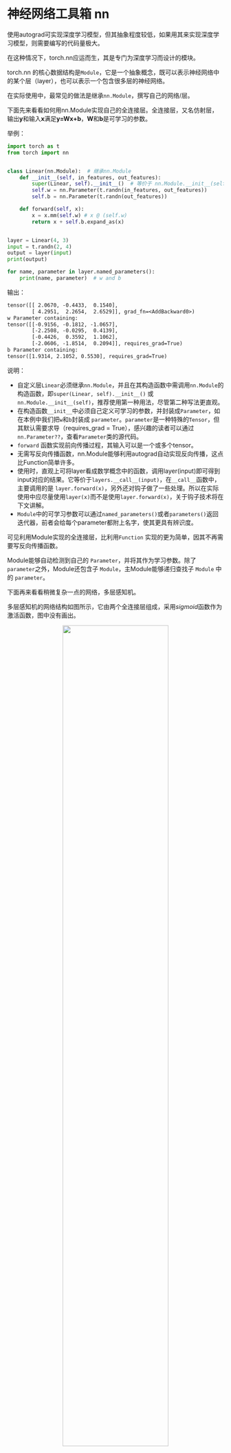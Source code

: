 # 神经网络工具箱 nn


使用autograd可实现深度学习模型，但其抽象程度较低，如果用其来实现深度学习模型，则需要编写的代码量极大。

在这种情况下，torch.nn应运而生，其是专门为深度学习而设计的模块。


torch.nn 的核心数据结构是`Module`，它是一个抽象概念，既可以表示神经网络中的某个层（layer），也可以表示一个包含很多层的神经网络。

在实际使用中，最常见的做法是继承`nn.Module`，撰写自己的网络/层。

下面先来看看如何用nn.Module实现自己的全连接层。全连接层，又名仿射层，输出$\textbf{y}$和输入$\textbf{x}$满足$\textbf{y=Wx+b}$，$\textbf{W}$和$\textbf{b}$是可学习的参数。

举例：

```py
import torch as t
from torch import nn


class Linear(nn.Module):  # 继承nn.Module
    def __init__(self, in_features, out_features):
        super(Linear, self).__init__()  # 等价于 nn.Module.__init__(self)
        self.w = nn.Parameter(t.randn(in_features, out_features))
        self.b = nn.Parameter(t.randn(out_features))

    def forward(self, x):
        x = x.mm(self.w) # x @ (self.w)
        return x + self.b.expand_as(x)


layer = Linear(4, 3)
input = t.randn(2, 4)
output = layer(input)
print(output)

for name, parameter in layer.named_parameters():
    print(name, parameter)  # w and b
```

输出：

```txt
tensor([[ 2.0670, -0.4433,  0.1540],
        [ 4.2951,  2.2654,  2.6529]], grad_fn=<AddBackward0>)
w Parameter containing:
tensor([[-0.9156, -0.1812, -1.0657],
        [-2.2508, -0.0295,  0.4139],
        [-0.4426,  0.3592,  1.1062],
        [-2.0606, -1.8514,  0.2094]], requires_grad=True)
b Parameter containing:
tensor([1.9314, 2.1052, 0.5530], requires_grad=True)
```


说明：

- 自定义层`Linear`必须继承`nn.Module`，并且在其构造函数中需调用`nn.Module`的构造函数，即`super(Linear, self).__init__()` 或`nn.Module.__init__(self)`，推荐使用第一种用法，尽管第二种写法更直观。
- 在构造函数`__init__`中必须自己定义可学习的参数，并封装成`Parameter`，如在本例中我们把`w`和`b`封装成 `parameter`。`parameter`是一种特殊的`Tensor`，但其默认需要求导（requires_grad = True），感兴趣的读者可以通过 `nn.Parameter??`，查看`Parameter`类的源代码。
- `forward` 函数实现前向传播过程，其输入可以是一个或多个tensor。
- 无需写反向传播函数，nn.Module能够利用autograd自动实现反向传播，这点比Function简单许多。
- 使用时，直观上可将layer看成数学概念中的函数，调用layer(input)即可得到input对应的结果。它等价于`layers.__call__(input)`，在`__call__`函数中，主要调用的是 `layer.forward(x)`，另外还对钩子做了一些处理。所以在实际使用中应尽量使用`layer(x)`而不是使用`layer.forward(x)`，关于钩子技术将在下文讲解。
- `Module`中的可学习参数可以通过`named_parameters()`或者`parameters()`返回迭代器，前者会给每个parameter都附上名字，使其更具有辨识度。

可见利用Module实现的全连接层，比利用`Function` 实现的更为简单，因其不再需要写反向传播函数。


Module能够自动检测到自己的 `Parameter`，并将其作为学习参数。除了 `parameter`之外，Module还包含子 `Module`，主Module能够递归查找子 `Module` 中的 `parameter`。


下面再来看看稍微复杂一点的网络，多层感知机。

多层感知机的网络结构如图所示，它由两个全连接层组成，采用$sigmoid$函数作为激活函数，图中没有画出。

<p align="center">
    <img width="70%" height="70%" src="http://images.iterate.site/blog/image/20200525/pwsfusWva2xN.png?imageslim">
</p>

举例：

```py
import torch as t
from torch import nn


class Linear(nn.Module):  # 继承nn.Module
    def __init__(self, in_features, out_features):
        super(Linear, self).__init__()  # 等价于 nn.Module.__init__(self)
        self.w = nn.Parameter(t.randn(in_features, out_features))
        self.b = nn.Parameter(t.randn(out_features))

    def forward(self, x):
        x = x.mm(self.w)  # x @ (self.w)
        return x + self.b.expand_as(x)


class Perceptron(nn.Module):
    def __init__(self, in_features, hidden_features, out_features):
        nn.Module.__init__(self)
        self.layer1 = Linear(in_features, hidden_features)  # 此处的Linear是前面自定义的全连接层
        self.layer2 = Linear(hidden_features, out_features)

    def forward(self, x):
        x = self.layer1(x)
        x = t.sigmoid(x)
        return self.layer2(x)


perceptron = Perceptron(3, 4, 1)
for name, param in perceptron.named_parameters():
    print(name, param.size())
```

输出：

```txt
layer1.w torch.Size([3, 4])
layer1.b torch.Size([4])
layer2.w torch.Size([4, 1])
layer2.b torch.Size([1])
```


说明：

- 可见，即使是稍复杂的多层感知机，其实现依旧很简单。 构造函数`__init__`中，可利用前面自定义的Linear层(module)，作为当前module对象的一个子module，它的可学习参数，也会成为当前module的可学习参数。
- module中parameter的命名规范：
  - 对于类似`self.param_name = nn.Parameter(t.randn(3, 4))`，命名为`param_name`
  - 对于子Module中的parameter，会其名字之前加上当前Module的名字。如对于`self.sub_module = SubModel()`，SubModel中有个parameter的名字叫做param_name，那么二者拼接而成的parameter name 就是`sub_module.param_name`。



为方便用户使用，PyTorch实现了神经网络中绝大多数的 layer，这些layer都继承于 nn.Module，封装了可学习参数 `parameter`，并实现了 forward 函数，且很多都专门针对GPU 运算进行了 CuDNN 优化，其速度和性能都十分优异。

本书不准备对 nn.Module 中的所有层进行详细介绍，具体内容读者可参照官方文档[^1]或在IPython/Jupyter中使用nn.layer?来查看。阅读文档时应主要关注以下几点：

- 构造函数的参数，如 `nn.Linear(in_features, out_features, bias)`，需关注这三个参数的作用。
- 属性、可学习参数和子 module。如`nn.Linear` 中有`weight`和`bias`两个可学习参数，不包含子module。
- 输入输出的形状，如 `nn.linear` 的输入形状是 `(N, input_features)`，输出为 `(N，output_features)`，N 是`batch_size`。

这些自定义layer对输入形状都有假设：输入的不是单个数据，而是一个batch。输入只有一个数据，则必须调用`tensor.unsqueeze(0)` 或 `tensor[None]`将数据伪装成batch_size=1 的 batch

下面将从应用层面出发，对一些常用的layer做简单介绍，更详细的用法请查看文档，这里只作概览参考。




## 常用神经网络层

### 图像相关层

图像相关层主要包括卷积层（Conv）、池化层（Pool）等，这些层在实际使用中可分为一维(1D)、二维(2D)、三维（3D），池化方式又分为平均池化（AvgPool）、最大值池化（MaxPool）、自适应池化（AdaptiveAvgPool）等。而卷积层除了常用的前向卷积之外，还有逆卷积（TransposeConv）。


举例：

```py
import torch as t
from torch import nn
from PIL import Image
from torchvision.transforms import ToTensor, ToPILImage

to_tensor = ToTensor()  # img -> tensor
to_pil = ToPILImage()

lena = Image.open('lena.png')
input = to_tensor(lena).unsqueeze(0)  # 输入是一个batch，batch_size＝1
print(input.shape)

# 锐化卷积核
kernel = t.ones(3, 3) / -9.
kernel[1][1] = 1
conv = nn.Conv2d(1, 1, (3, 3), 1, bias=False)
conv.weight.data = kernel.view(1, 1, 3, 3)

out = conv(input)
img = to_pil(out.data.squeeze(0))
img.save('lena2.png')
print()

pool = nn.AvgPool2d(2, 2)
list(pool.parameters())
out = pool(input)
img = to_pil(out.data.squeeze(0))
img.save('lena3.png')
print()

# 输入 batch_size=2，维度3
input = t.randn(2, 3)
linear = nn.Linear(3, 4)
h = linear(input)
print(h)
print()

# 4 channel，初始化标准差为4，均值为0
bn = nn.BatchNorm1d(4)
bn.weight.data = t.ones(4) * 4
bn.bias.data = t.zeros(4)
bn_out = bn(h)
# 注意输出的均值和方差，方差是标准差的平方，计算无偏方差分母会减1，使用unbiased=False 分母不减1
print(bn_out.mean(0), bn_out.var(0, unbiased=False))
print()


# 每个元素以0.5的概率舍弃
dropout = nn.Dropout(0.5)
o = dropout(bn_out)
print(o)  # 有一半左右的数变为0
print()
```

输出：

```txt
torch.Size([1, 1, 200, 200])


tensor([[-0.6208,  0.5368,  1.0332,  0.1043],
        [-0.3080,  0.0910,  0.8891, -0.3477]], grad_fn=<AddmmBackward>)

tensor([-3.5763e-07,  2.3842e-07,  0.0000e+00,  0.0000e+00],
       grad_fn=<MeanBackward1>) tensor([15.9935, 15.9968, 15.9692, 15.9969], grad_fn=<VarBackward1>)

tensor([[-7.9984,  7.9992,  7.9923,  0.0000],
        [ 0.0000, -7.9992, -7.9923, -0.0000]], grad_fn=<MulBackward0>)
```

图像：

lena.png：

<p align="center">
    <img width="50%" height="70%" src="http://images.iterate.site/blog/image/20200525/hQ64zQ5Y9Tut.png?imageslim">
</p>

lena2.png：

<p align="center">
    <img width="50%" height="70%" src="http://images.iterate.site/blog/image/20200526/bXWPKMaE9FXK.png?imageslim">
</p>

lena3.png：

<p align="center">
    <img width="50%" height="70%" src="http://images.iterate.site/blog/image/20200526/pWwAj2VSPJGl.png?imageslim">
</p>

说明：

- 图像的卷积操作还有各种变体，具体可以参照[此处](https://github.com/vdumoulin/conv_arithmetic/blob/master/README.md)介绍。
- 池化层可以看作是一种特殊的卷积层，用来下采样。但池化层没有可学习参数，其weight是固定的。
- Linear：全连接层。
- BatchNorm：批规范化层，分为1D、2D和3D。除了标准的BatchNorm之外，还有在风格迁移中常用到的InstanceNorm层。
- Dropout：dropout层，用来防止过拟合，同样分为1D、2D和3D。
- 以上很多例子中都对module的属性直接操作，其大多数是可学习参数，一般会随着学习的进行而不断改变。实际使用中除非需要使用特殊的初始化，应尽量不要直接修改这些参数。



### 激活函数

PyTorch实现了常见的激活函数，其具体的接口信息可参见[官方文档](http://pytorch.org/docs/nn.html#non-linear-activations)，这些激活函数可作为独立的layer使用。


这里将介绍最常用的激活函数 ReLU，其数学表达式为：$ReLU(x)=max(0,x)$

举例：

```py
import torch as t
from torch import nn


relu = nn.ReLU(inplace=True)
input = t.randn(2, 3)
print(input)
output = relu(input)
print(output) # 小于 0 的都被截断为 0 ，等价于input.clamp(min=0)
```

输出：


```txt
tensor([[-0.2477,  0.3539,  2.0007],
        [-0.0430,  1.5186,  1.0449]])
tensor([[0.0000, 0.3539, 2.0007],
        [0.0000, 1.5186, 1.0449]])
```

说明：

- ReLU 函数有个inplace参数，如果设为True，它会把输出直接覆盖到输入中，这样可以节省内存/显存。之所以可以覆盖是因为在计算ReLU的反向传播时，只需根据输出就能够推算出反向传播的梯度。但是只有少数的autograd 操作支持 inplace操作（如tensor.sigmoid_()），除非你明确地知道自己在做什么，否则一般不要使用inplace操作。


在以上的例子中，基本上都是将每一层的输出直接作为下一层的输入，这种网络称为前馈传播网络（feedforward neural network）。对于此类网络如果每次都写复杂的forward函数会有些麻烦，在此就有两种简化方式：

- ModuleList
  - ModuleList也是一个特殊的module，可以包含几个子module，可以像用list一样使用它，但不能直接把输入传给ModuleList。
- Sequential。
  - Sequential是一个特殊的module，它包含几个子Module，前向传播时会将输入一层接一层的传递下去。


举例：

```py
import torch as t
from torch import nn

# Sequential的三种写法
net1 = nn.Sequential()
net1.add_module('conv', nn.Conv2d(3, 3, 3))
net1.add_module('batchnorm', nn.BatchNorm2d(3))
net1.add_module('activation_layer', nn.ReLU())

net2 = nn.Sequential(
    nn.Conv2d(3, 3, 3),
    nn.BatchNorm2d(3),
    nn.ReLU()
)

from collections import OrderedDict

net3 = nn.Sequential(OrderedDict([
    ('conv1', nn.Conv2d(3, 3, 3)),
    ('bn1', nn.BatchNorm2d(3)),
    ('relu1', nn.ReLU())
]))
print('net1:', net1)
print('net2:', net2)
print('net3:', net3)

# 可根据名字或序号取出子module
print(net1.conv, net2[0], net3.conv1)

input = t.rand(1, 3, 4, 4)
output = net1(input)
output = net2(input)
output = net3(input)
output = net3.relu1(net1.batchnorm(net1.conv(input)))
print(output)
print()

# ModuleList
modellist = nn.ModuleList([nn.Linear(3, 4), nn.ReLU(), nn.Linear(4, 2)])
print(modellist)
input = t.randn(1, 3)
print(input)
for model in modellist:
    input = model(input)
print(input)
# 下面会报错,因为modellist没有实现forward方法
# output = modelist(input)
print()



class MyModule(nn.Module):
    def __init__(self):
        super(MyModule, self).__init__()
        self.list = [nn.Linear(3, 4), nn.ReLU()]
        self.module_list = nn.ModuleList([nn.Conv2d(3, 3, 3), nn.ReLU()])
    def forward(self):
        pass
model = MyModule()
print(model)

for name, param in model.named_parameters():
    print(name, param.size())
```

输出：

```txt
net1: Sequential(
  (conv): Conv2d(3, 3, kernel_size=(3, 3), stride=(1, 1))
  (batchnorm): BatchNorm2d(3, eps=1e-05, momentum=0.1, affine=True, track_running_stats=True)
  (activation_layer): ReLU()
)
net2: Sequential(
  (0): Conv2d(3, 3, kernel_size=(3, 3), stride=(1, 1))
  (1): BatchNorm2d(3, eps=1e-05, momentum=0.1, affine=True, track_running_stats=True)
  (2): ReLU()
)
net3: Sequential(
  (conv1): Conv2d(3, 3, kernel_size=(3, 3), stride=(1, 1))
  (bn1): BatchNorm2d(3, eps=1e-05, momentum=0.1, affine=True, track_running_stats=True)
  (relu1): ReLU()
)
Conv2d(3, 3, kernel_size=(3, 3), stride=(1, 1)) Conv2d(3, 3, kernel_size=(3, 3), stride=(1, 1)) Conv2d(3, 3, kernel_size=(3, 3), stride=(1, 1))
tensor([[[[0.1297, 0.0000],
          [0.9474, 0.5801]],

         [[0.8017, 0.4583],
          [0.4543, 0.0000]],

         [[0.0000, 0.0000],
          [1.1456, 0.6281]]]], grad_fn=<ReluBackward0>)

ModuleList(
  (0): Linear(in_features=3, out_features=4, bias=True)
  (1): ReLU()
  (2): Linear(in_features=4, out_features=2, bias=True)
)
tensor([[-2.0617, -0.1751,  2.6064]])
tensor([[ 0.5521, -0.1523]], grad_fn=<AddmmBackward>)

MyModule(
  (module_list): ModuleList(
    (0): Conv2d(3, 3, kernel_size=(3, 3), stride=(1, 1))
    (1): ReLU()
  )
)
module_list.0.weight torch.Size([3, 3, 3, 3])
module_list.0.bias torch.Size([3])
```



- 看到这里，读者可能会问，为何不直接使用Python中自带的list，而非要多此一举呢？这是因为 `ModuleList` 是 `Module` 的子类，当在 `Module` 中使用它的时候，就能自动识别为子module。
- 从 MyModule 可见，list中的子module并不能被主module所识别，而ModuleList中的子module能够被主module所识别。这意味着如果用list保存子module，将无法调整其参数，因其未加入到主module的参数中。
- 除ModuleList之外还有ParameterList，其是一个可以包含多个parameter的类list对象。在实际应用中，使用方式与ModuleList类似。如果在构造函数`__init__`中用到list、tuple、dict等对象时，一定要思考是否应该用ModuleList或ParameterList代替。





### 循环神经网络层(RNN)


近些年随着深度学习和自然语言处理的结合加深，RNN的使用也越来越多。

PyTorch中实现了如今最常用的三种RNN：RNN（vanilla RNN）、LSTM和GRU。此外还有对应的三种RNNCell。

RNN 和 RNNCell 层的区别在于前者一次能够处理整个序列，而后者一次只处理序列中一个时间点的数据，前者封装更完备更易于使用，后者更具灵活性。

举例：

```py
import torch as t
from torch import nn

t.manual_seed(1000)

# 输入：batch_size=3，序列长度都为2，序列中每个元素占4维
input = t.randn(2, 3, 4)
# lstm输入向量4维，隐藏元3，1层
lstm = nn.LSTM(4, 3, 1)
# 初始状态：1层，batch_size=3，3个隐藏元
h0 = t.randn(1, 3, 3)
c0 = t.randn(1, 3, 3)
out, hn = lstm(input, (h0, c0))
print(out)
print()

t.manual_seed(1000)
input = t.randn(2, 3, 4)
# 一个LSTMCell对应的层数只能是一层
lstm = nn.LSTMCell(4, 3)
hx = t.randn(3, 3)
cx = t.randn(3, 3)
out = []
for i_ in input:
    hx, cx = lstm(i_, (hx, cx))
    out.append(hx)
t.stack(out)
print(out)
print()



# 有4个词，每个词用5维的向量表示
embedding = nn.Embedding(4, 5)
# 可以用预训练好的词向量初始化embedding
embedding.weight.data = t.arange(0,20).view(4,5)
input = t.arange(3, 0, -1).long()
output = embedding(input)
print(output)
```

输出：

```txt
tensor([[[-0.3610, -0.1643,  0.1631],
         [-0.0613, -0.4937, -0.1642],
         [ 0.5080, -0.4175,  0.2502]],

        [[-0.0703, -0.0393, -0.0429],
         [ 0.2085, -0.3005, -0.2686],
         [ 0.1482, -0.4728,  0.1425]]], grad_fn=<StackBackward>)

[tensor([[-0.3610, -0.1643,  0.1631],
        [-0.0613, -0.4937, -0.1642],
        [ 0.5080, -0.4175,  0.2502]], grad_fn=<MulBackward0>), tensor([[-0.0703, -0.0393, -0.0429],
        [ 0.2085, -0.3005, -0.2686],
        [ 0.1482, -0.4728,  0.1425]], grad_fn=<MulBackward0>)]

tensor([[15, 16, 17, 18, 19],
        [10, 11, 12, 13, 14],
        [ 5,  6,  7,  8,  9]], grad_fn=<EmbeddingBackward>)
```

说明：

- 词向量在自然语言中应用十分普及，PyTorch同样提供了Embedding层。


### 损失函数




在深度学习中要用到各种各样的损失函数（loss function），这些损失函数可看作是一种特殊的layer，PyTorch也将这些损失函数实现为`nn.Module`的子类。

然而在实际使用中通常将这些loss function专门提取出来，和主模型互相独立。详细的loss使用请参照[文档](http://pytorch.org/docs/nn.html#loss-functions)。


这里以分类中最常用的交叉熵损失CrossEntropyloss为例说明。



举例：

```py
import torch as t
from torch import nn

batch_size = 3  # 计算对应每个类别的分数（只有两个类别）
score = t.randn(3, 2)
# 三个样本分别属于1，0，1类，label必须是LongTensor
label = t.Tensor([1, 0, 1]).long()

# loss与普通的layer无差异
criterion = nn.CrossEntropyLoss()
loss = criterion(score, label)
print(loss)
```

输出：

```txt
tensor(0.3796)
```

## 优化器

PyTorch将深度学习中常用的优化方法全部封装在`torch.optim`中，其设计十分灵活，能够很方便的扩展成自定义的优化方法。

所有的优化方法都是继承基类 `optim.Optimizer`，并实现了自己的优化步骤。下面就以最基本的优化方法——随机梯度下降法（SGD）举例说明。

这里需重点掌握：

- 优化方法的基本使用方法
- 如何对模型的不同部分设置不同的学习率
- 如何调整学习率

举例：

```py
import torch as t
from torch import nn
from torch import optim


# 首先定义一个LeNet网络
class Net(nn.Module):
    def __init__(self):
        super(Net, self).__init__()
        self.features = nn.Sequential(
            nn.Conv2d(3, 6, 5),
            nn.ReLU(),
            nn.MaxPool2d(2, 2),
            nn.Conv2d(6, 16, 5),
            nn.ReLU(),
            nn.MaxPool2d(2, 2)
        )
        self.classifier = nn.Sequential(
            nn.Linear(16 * 5 * 5, 120),
            nn.ReLU(),
            nn.Linear(120, 84),
            nn.ReLU(),
            nn.Linear(84, 10)
        )

    def forward(self, x):
        x = self.features(x)
        x = x.view(-1, 16 * 5 * 5)
        x = self.classifier(x)
        return x


net = Net()

# 使用优化器
optimizer = optim.SGD(params=net.parameters(), lr=0.01)
print(optimizer)
optimizer.zero_grad()  # 梯度清零，等价于net.zero_grad()
input = t.randn(1, 3, 32, 32)
output = net(input)
output.backward(output)  # fake backward
optimizer.step()  # 执行优化

# 为不同子网络设置不同的学习率，在finetune中经常用到
# 如果对某个参数不指定学习率，就使用最外层的默认学习率
optimizer = optim.SGD([
    {'params': net.features.parameters()},
    {'params': net.classifier.parameters(), 'lr': 1e-2}
], lr=1e-5)  # 学习率为1e-5
print(optimizer)

# 只为两个全连接层设置较大的学习率，其余层的学习率较小
special_layers = nn.ModuleList([net.classifier[0], net.classifier[3]])
special_layers_params = list(map(id, special_layers.parameters()))
base_params = filter(lambda p: id(p) not in special_layers_params,
                     net.parameters())
optimizer = t.optim.SGD([
    {'params': base_params},
    {'params': special_layers.parameters(), 'lr': 0.01}
], lr=0.001)
print(optimizer)
print()


# 调整学习率
# 方法1: 调整学习率，新建一个optimizer
old_lr = 0.1
optimizer1 =optim.SGD([
                {'params': net.features.parameters()},
                {'params': net.classifier.parameters(), 'lr': old_lr*0.1}
            ], lr=1e-5)
print(optimizer1)


# 方法2: 调整学习率, 手动decay, 保存动量
for param_group in optimizer.param_groups:
    param_group['lr'] *= 0.1 # 学习率为之前的0.1倍
print(optimizer)
```

输出：

```txt
SGD (
Parameter Group 0
    dampening: 0
    lr: 0.01
    momentum: 0
    nesterov: False
    weight_decay: 0
)
SGD (
Parameter Group 0
    dampening: 0
    lr: 1e-05
    momentum: 0
    nesterov: False
    weight_decay: 0
Parameter Group 1
    dampening: 0
    lr: 0.01
    momentum: 0
    nesterov: False
    weight_decay: 0
)
SGD (
Parameter Group 0
    dampening: 0
    lr: 0.001
    momentum: 0
    nesterov: False
    weight_decay: 0
Parameter Group 1
    dampening: 0
    lr: 0.01
    momentum: 0
    nesterov: False
    weight_decay: 0
)

SGD (
Parameter Group 0
    dampening: 0
    lr: 1e-05
    momentum: 0
    nesterov: False
    weight_decay: 0
Parameter Group 1
    dampening: 0
    lr: 0.010000000000000002
    momentum: 0
    nesterov: False
    weight_decay: 0
)
SGD (
Parameter Group 0
    dampening: 0
    lr: 0.0001
    momentum: 0
    nesterov: False
    weight_decay: 0
Parameter Group 1
    dampening: 0
    lr: 0.001
    momentum: 0
    nesterov: False
    weight_decay: 0
)
```

说明：

- 对于如何调整学习率，主要有两种做法。
  - 一种是修改 `optimizer.param_groups` 中对应的学习率，
  - 另一种是更简单也是较为推荐的做法——新建优化器，由于 `optimizer` 十分轻量级，构建开销很小，故而可以构建新的`optimizer`。
  - 但是后者对于使用动量的优化器（如Adam），会丢失动量等状态信息，可能会造成损失函数的收敛出现震荡等情况。



## nn.functional

nn中还有一个很常用的模块：`nn.functional`，nn中的大多数layer，在`functional` 中都有一个与之相对应的函数。

`nn.functional` 中的函数和 `nn.Module` 的主要区别在于，用 `nn.Module` 实现的 layers 是一个特殊的类，都是由 `class layer(nn.Module)` 定义，会自动提取可学习的参数。而 `nn.functional` 中的函数更像是纯函数，由`def function(input)` 定义。



下面举例说明functional的使用，并指出二者的不同之处。

举例：

```py
import torch as t
from torch import nn
from torch import optim

input = t.randn(2, 3)
model = nn.Linear(3, 4)
output1 = model(input)
output2 = nn.functional.linear(input, model.weight, model.bias)
print(output1 == output2)
b = nn.functional.relu(input)
b2 = nn.ReLU()(input)
print(b == b2)
print()

from torch.nn import functional as F


class Net(nn.Module):
    def __init__(self):
        super(Net, self).__init__()
        self.conv1 = nn.Conv2d(3, 6, 5)
        self.conv2 = nn.Conv2d(6, 16, 5)
        self.fc1 = nn.Linear(16 * 5 * 5, 120)
        self.fc2 = nn.Linear(120, 84)
        self.fc3 = nn.Linear(84, 10)

    def forward(self, x):
        x = F.pool(F.relu(self.conv1(x)), 2)
        x = F.pool(F.relu(self.conv2(x)), 2)
        x = x.view(-1, 16 * 5 * 5)
        x = F.relu(self.fc1(x))
        x = F.relu(self.fc2(x))
        x = self.fc3(x)
        return x


net = Net()
print(net)


class MyLinear(nn.Module):
    def __init__(self):
        super(MyLinear, self).__init__()
        self.weight = nn.Parameter(t.randn(3, 4))
        self.bias = nn.Parameter(t.zeros(3))

    def forward(self):
        return F.linear(input, self.weight, self.bias)


model = MyLinear()
print(model)
```

输出：

```txt
tensor([[True, True, True, True],
        [True, True, True, True]])
tensor([[True, True, True],
        [True, True, True]])

Net(
  (conv1): Conv2d(3, 6, kernel_size=(5, 5), stride=(1, 1))
  (conv2): Conv2d(6, 16, kernel_size=(5, 5), stride=(1, 1))
  (fc1): Linear(in_features=400, out_features=120, bias=True)
  (fc2): Linear(in_features=120, out_features=84, bias=True)
  (fc3): Linear(in_features=84, out_features=10, bias=True)
)
MyLinear()
```


说明：
- 此时读者可能会问，应该什么时候使用`nn.Module`，什么时候使用`nn.functional`呢？
  - 答案很简单，如果模型有可学习的参数，最好用 `nn.Module`，否则既可以使用`nn.functional` 也可以使用 `nn.Module`，二者在性能上没有太大差异，具体的使用取决于个人的喜好。
  - 如激活函数（ReLU、sigmoid、tanh），池化（MaxPool）等层由于没有可学习参数，则可以使用对应的`functional`函数代替，而对于卷积、全连接等具有可学习参数的网络建议使用`nn.Module`。
- 另外虽然dropout操作也没有可学习操作，但建议还是使用 `nn.Dropout` 而不是 `nn.functional.dropout`，因为 dropout在训练和测试两个阶段的行为有所差别，使用`nn.Module` 对象能够通过 `model.eval` 操作加以区分。
- 对于不具备可学习参数的层（激活层、池化层等），将它们用函数代替，这样则可以不用放置在构造函数`__init__`中。
- `MyLinear`。对于有可学习参数的模块，也可以用`functional`来代替，只不过实现起来较为繁琐，需要手动定义参数`parameter`，如前面实现自定义的全连接层，就可将`weight`和`bias`两个参数单独拿出来，在构造函数中初始化为`parameter`。


关于nn.functional的设计初衷，以及它和nn.Module更多的比较说明，可参看[论坛的讨论和作者说明](https://discuss.pytorch.org/search?q=nn.functional)。


## 初始化策略

在深度学习中参数的初始化十分重要，良好的初始化能让模型更快收敛，并达到更高水平，而糟糕的初始化则可能使得模型迅速瘫痪。

PyTorch中nn.Module的模块参数都采取了较为合理的初始化策略，因此一般不用我们考虑，当然我们也可以用自定义初始化去代替系统的默认初始化。而当我们在使用 `Parameter` 时，自定义初始化则尤为重要，因 `t.Tensor()` 返回的是内存中的随机数，很可能会有极大值，这在实际训练网络中会造成溢出或者梯度消失。PyTorch中 `nn.init` 模块就是专门为初始化而设计，如果某种初始化策略 `nn.init` 不提供，用户也可以自己直接初始化。

```py
import torch as t
from torch import nn
from torch import optim

# 利用nn.init初始化
from torch.nn import init
linear = nn.Linear(3, 4)

t.manual_seed(1)




# 等价于 linear.weight.data.normal_(0, std)
init.xavier_normal_(linear.weight)


# 直接初始化
import math
t.manual_seed(1)

# xavier初始化的计算公式
std = math.sqrt(2)/math.sqrt(7.)
linear.weight.data.normal_(0,std)


# 对模型的所有参数进行初始化
for name, params in net.named_parameters():
    if name.find('linear') != -1:
        # init linear
        # params[0] weight
        # params[1] bias
        pass
    elif name.find('conv') != -1:
        pass
    elif name.find('norm') != -1:
        pass
```




## nn.Module深入分析

如果想要更深入地理解 nn.Module，究其原理是很有必要的。首先来看看 nn.Module 基类的构造函数：



```py
def __init__(self):
    self._parameters = OrderedDict()
    self._modules = OrderedDict()
    self._buffers = OrderedDict()
    self._backward_hooks = OrderedDict()
    self._forward_hooks = OrderedDict()
    self.training = True
```


其中每个属性的解释如下：

- `_parameters`：字典，保存用户直接设置的parameter，`self.param1 = nn.Parameter(t.randn(3, 3))`会被检测到，在字典中加入一个key为'param'，value为对应parameter的item。而self.submodule = nn.Linear(3, 4)中的parameter则不会存于此。
- `_modules`：子module，通过`self.submodel = nn.Linear(3, 4)`指定的子module会保存于此。
- `_buffers`：缓存。如batchnorm使用momentum机制，每次前向传播需用到上一次前向传播的结果。
- `_backward_hooks`与`_forward_hooks`：钩子技术，用来提取中间变量，类似variable的hook。
- `training`：BatchNorm与Dropout层在训练阶段和测试阶段中采取的策略不同，通过判断training值来决定前向传播策略。

上述几个属性中，`_parameters`、`_modules`和`_buffers`这三个字典中的键值，都可以通过`self.key`方式获得，效果等价于`self._parameters['key']`.



举例：

```py
import torch as t
from torch import nn
from torch import optim
import torchvision


class Net(nn.Module):
    def __init__(self):
        super(Net, self).__init__()
        self.param1 = nn.Parameter(t.rand(3, 3))  # 等价与self.register_parameter('param1' ,nn.Parameter(t.randn(3, 3)))
        self.submodel1 = nn.Linear(3, 4)

    def forward(self, input):
        x = self.param1.mm(input)
        x = self.submodel1(x)
        return x


net = Net()
print(net)
print(net._modules)
print(net._parameters)
print(net.param1)  # 等价于net._parameters['param1']

for name, param in net.named_parameters():
    print(name, param.size())
for name, submodel in net.named_modules():
    print(name, submodel)

bn = nn.BatchNorm1d(2)
input = t.rand(3, 2)
output = bn(input)
print(bn._buffers)
print()

input = t.arange(0, 12).view(3, 4).float()
print(input)
model = nn.Dropout()
# 在训练阶段，会有一半左右的数被随机置为0
print(model(input))
model.training = False
# 在测试阶段，dropout什么都不做
print(model(input))
print()

net.train()
print(net.training, net.submodel1.training)
net.eval()
print(net.training, net.submodel1.training)
print(list(net.named_modules()))
print()


# 钩子使用
from collections import OrderedDict
net = nn.Sequential(OrderedDict([
    ('conv1', nn.Conv2d(3, 3, 3)),
    ('bn1', nn.BatchNorm2d(3)),
    ('relu1', nn.ReLU())
]))
print(net)

features = t.Tensor(1,3,2,2) # 正常情况这个 size 怎么确定？
def hook(module, input, output):
    features.copy_(output.data)  # 把这层的输出拷贝到features中
handle = net.bn1.register_forward_hook(hook)

input = t.rand(1, 3, 4, 4)
_ = net(input)
print(features)
# 用完hook后删除
handle.remove()
print()


module = nn.Module()
module.param = nn.Parameter(t.ones(2, 2))
print(module._parameters)

submodule1 = nn.Linear(2, 2)
submodule2 = nn.Linear(2, 2)
module_list =  [submodule1, submodule2]
# 对于list对象，调用buildin函数，保存在__dict__中
module.submodules = module_list
print('_modules: ', module._modules)
print("__dict__['submodules']:",module.__dict__.get('submodules'))

module_list = nn.ModuleList(module_list)
module.submodules = module_list
print('ModuleList is instance of nn.Module: ', isinstance(module_list, nn.Module))
print('_modules: ', module._modules)
print("__dict__['submodules']:", module.__dict__.get('submodules'))



getattr(module, 'training') # 等价于module.training error
# module.__getattr__('training')  # error 'Module' object has no attribute 'training'

module.attr1 = 2
getattr(module, 'attr1')
# module.__getattr__('attr1') # error 'Module' object has no attribute 'attr1'

# 即module.param, 会调用module.__getattr__('param')
getattr(module, 'param')
print()



# 保存模型
class Net(nn.Module):
    def __init__(self):
        super(Net, self).__init__()
        self.param1 = nn.Parameter(t.rand(3, 3))  # 等价与self.register_parameter('param1' ,nn.Parameter(t.randn(3, 3)))
        self.submodel1 = nn.Linear(3, 4)

    def forward(self, input):
        x = self.param1.mm(input)
        x = self.submodel1(x)
        return x
net=Net()
t.save(net.state_dict(), 'net.pth')
net2 = Net()
net2.load_state_dict(t.load('net.pth'))
print(net2.state_dict())

# 不推荐这种：
# t.save(net, 'net_all.pth')
# net2 = t.load('net_all.pth')
# print(net2)
```

输出：

```txt
Net(
  (submodel1): Linear(in_features=3, out_features=4, bias=True)
)
OrderedDict([('submodel1', Linear(in_features=3, out_features=4, bias=True))])
OrderedDict([('param1', Parameter containing:
tensor([[0.0263, 0.0963, 0.9232],
        [0.3289, 0.8122, 0.0099],
        [0.8649, 0.3675, 0.7645]], requires_grad=True))])
Parameter containing:
tensor([[0.0263, 0.0963, 0.9232],
        [0.3289, 0.8122, 0.0099],
        [0.8649, 0.3675, 0.7645]], requires_grad=True)
param1 torch.Size([3, 3])
submodel1.weight torch.Size([4, 3])
submodel1.bias torch.Size([4])
 Net(
  (submodel1): Linear(in_features=3, out_features=4, bias=True)
)
submodel1 Linear(in_features=3, out_features=4, bias=True)
OrderedDict([('running_mean', tensor([0.0452, 0.0804])), ('running_var', tensor([0.9123, 0.9026])), ('num_batches_tracked', tensor(1))])

tensor([[ 0.,  1.,  2.,  3.],
        [ 4.,  5.,  6.,  7.],
        [ 8.,  9., 10., 11.]])
tensor([[ 0.,  0.,  4.,  6.],
        [ 0.,  0., 12., 14.],
        [16., 18.,  0., 22.]])
tensor([[ 0.,  1.,  2.,  3.],
        [ 4.,  5.,  6.,  7.],
        [ 8.,  9., 10., 11.]])

True True
False False
[('', Net(
  (submodel1): Linear(in_features=3, out_features=4, bias=True)
)), ('submodel1', Linear(in_features=3, out_features=4, bias=True))]

Sequential(
  (conv1): Conv2d(3, 3, kernel_size=(3, 3), stride=(1, 1))
  (bn1): BatchNorm2d(3, eps=1e-05, momentum=0.1, affine=True, track_running_stats=True)
  (relu1): ReLU()
)
tensor([[[[-1.1447, -0.8185],
          [ 0.7798,  1.1834]],

         [[-1.4623,  1.3471],
          [ 0.1963, -0.0811]],

         [[ 0.4499,  1.4237],
          [-0.8863, -0.9873]]]])

OrderedDict([('param', Parameter containing:
tensor([[1., 1.],
        [1., 1.]], requires_grad=True))])
_modules:  OrderedDict()
__dict__['submodules']: [Linear(in_features=2, out_features=2, bias=True), Linear(in_features=2, out_features=2, bias=True)]
ModuleList is instance of nn.Module:  True
_modules:  OrderedDict([('submodules', ModuleList(
  (0): Linear(in_features=2, out_features=2, bias=True)
  (1): Linear(in_features=2, out_features=2, bias=True)
))])
__dict__['submodules']: None

OrderedDict([('param1', tensor([[0.0913, 0.5127, 0.3432],
        [0.2832, 0.9175, 0.7446],
        [0.7465, 0.0839, 0.8785]])), ('submodel1.weight', tensor([[ 0.4909,  0.3745, -0.1838],
        [-0.0747,  0.0321,  0.2547],
        [ 0.2878,  0.5143, -0.1123],
        [ 0.2792, -0.4738,  0.3523]])), ('submodel1.bias', tensor([ 0.4618,  0.3048, -0.0699,  0.3152]))])
```



- nn.Module 在实际使用中可能层层嵌套，一个module包含若干个子 module，每一个子module 又包含了更多的子 module。为方便用户访问各个子 module，nn.Module 实现了很多方法，如函数 `children` 可以查看直接子 module，函数 `module` 可以查看所有的子 module（包括当前module）。与之相对应的还有函数 `named_childen`和 `named_modules`，其能够在返回module列表的同时返回它们的名字。

- 对于batchnorm、dropout、instancenorm 等在训练和测试阶段行为差距巨大的层，如果在测试时不将其 `training` 值设为 `True`，则可能会有很大影响，这在实际使用中要千万注意。虽然可通过直接设置 `training` 属性，来将子module 设为 train 和 eval 模式，但这种方式较为繁琐，因如果一个模型具有多个dropout 层，就需要为每个 dropout 层指定 training 属性。更为推荐的做法是调用`model.train()` 函数，它会将当前module及其子 module 中的所有 training 属性都设为True，相应的，`model.eval()` 函数会把training属性都设为False。



- `register_forward_hook`与`register_backward_hook`，这两个函数的功能类似于 variable 函数的`register_hook`，可在module前向传播或反向传播时注册钩子。每次前向传播执行结束后会执行钩子函数（hook）。
  - 前向传播的钩子函数具有如下形式：`hook(module, input, output) -> None`，
  - 而反向传播则具有如下形式：`hook(module, grad_input, grad_output) -> Tensor or None`。
  - 钩子函数不应修改输入和输出，并且在使用后应及时删除，以避免每次都运行钩子增加运行负载。
  - 钩子函数主要用在获取某些中间结果的情景，如中间某一层的输出或某一层的梯度。这些结果本应写在forward函数中，但如果在forward函数中专门加上这些处理，可能会使处理逻辑比较复杂，这时候使用钩子技术就更合适一些。
- 下面考虑一种场景，有一个预训练好的模型，需要提取模型的某一层（不是最后一层）的输出作为特征进行分类，但又不希望修改其原有的模型定义文件，这时就可以利用钩子函数。



- `nn.Module` 对象在构造函数中的行为看起来有些怪异，如果想要真正掌握其原理，就需要看两个魔法方法 `__getattr__` 和`__setattr__`。在Python中有两个常用的buildin方法 `getattr` 和 `setattr`，`getattr(obj, 'attr1')` 等价于 `obj.attr`，如果 `getattr` 函数无法找到所需属性，Python会转而调用 `obj.__getattr__('attr1')` 方法，即`getattr` 函数无法找到的交给`__getattr__` 函数处理，没有实现`__getattr__` 或者 `__getattr__`也无法处理的就会raise AttributeError。`setattr(obj, 'name', value)` 等价于`obj.name=value`，如果obj对象实现了`__setattr__` 方法，setattr会直接调用`obj.__setattr__('name', value)`，否则调用buildin方法。总结一下：
  - result  = obj.name会调用buildin函数`getattr(obj, 'name')`，如果该属性找不到，会调用`obj.__getattr__('name')`
  - obj.name = value会调用buildin函数`setattr(obj, 'name', value)`，如果obj对象实现了`__setattr__`方法，`setattr`会直接调用`obj.__setattr__('name', value')`
- nn.Module实现了自定义的`__setattr__`函数，当执行 `module.name=value` 时，会在`__setattr__`中判断value是否为`Parameter` 或 `nn.Module` 对象，如果是则将这些对象加到 `_parameters`和`_modules` 两个字典中，而如果是其它类型的对象，如 `Variable`、`list`、`dict`等，则调用默认的操作，将这个值保存在`__dict__` 中。

- 因`_modules`和`_parameters`中的item未保存在`__dict__`中，所以默认的getattr方法无法获取它，因而`nn.Module`实现了自定义的`__getattr__`方法，如果默认的`getattr`无法处理，就调用自定义的`__getattr__`方法，尝试从`_modules`、`_parameters`和`_buffers`这三个字典中获取。

- 模型保存与加载
  - 所有的Module 对象都具有 state_dict() 函数，返回当前 Module 所有的状态数据。将这些状态数据保存后，下次使用模型时即可利用`model.load_state_dict()` 函数将状态加载进来。优化器（optimizer）也有类似的机制，不过一般并不需要保存优化器的运行状态。
  - `torch.save` 和 `torch.load` ，因其严重依赖模型定义方式及文件路径结构等，很容易出问题，因而不建议使用。


这部分另外划分：


- 将Module放在GPU上运行也十分简单，只需两步：
  - model = model.cuda()：将模型的所有参数转存到GPU
  - input.cuda()：将输入数据也放置到GPU上
- 至于如何在多个GPU上并行计算，PyTorch也提供了两个函数，可实现简单高效的并行GPU计算
  - nn.parallel.data_parallel(module, inputs, device_ids=None, output_device=None, dim=0, module_kwargs=None)
  - class torch.nn.DataParallel(module, device_ids=None, output_device=None, dim=0)
  - 可见二者的参数十分相似，通过`device_ids` 参数可以指定在哪些GPU上进行优化，output_device 指定输出到哪个GPU上。唯一的不同就在于前者直接利用多GPU并行计算得出结果，而后者则返回一个新的module，能够自动在多GPU上进行并行加速。

```
method 1
new_net = nn.DataParallel(net, device_ids=[0, 1])
output = new_net(input)

method 2
output = nn.parallel.data_parallel(new_net, input, device_ids=[0, 1])
```



DataParallel并行的方式，是将输入一个batch的数据均分成多份，分别送到对应的GPU进行计算，各个GPU得到的梯度累加。与Module相关的所有数据也都会以浅复制的方式复制多份，在此需要注意，在module中属性应该是只读的。


## nn 和 autograd 的关系


nn.Module利用的也是autograd技术，其主要工作是实现前向传播。在forward函数中，nn.Module对输入的tensor进行的各种操作，本质上都是用到了autograd技术。


这里需要对比 `autograd.Function` 和 `nn.Module` 之间的区别：

- autograd.Function 利用了 Tensor对autograd 技术的扩展，为autograd实现了新的运算op，不仅要实现前向传播还要手动实现反向传播
- nn.Module 利用了 autograd 技术，对nn的功能进行扩展，实现了深度学习中更多的层。只需实现前向传播功能，autograd即会自动实现反向传播
- nn.functional 是一些autograd操作的集合，是经过封装的函数

作为两大类扩充PyTorch接口的方法，我们在实际使用中应该如何选择呢？

- 如果某一个操作，在autograd中尚未支持，那么只能实现Function接口对应的前向传播和反向传播。如果某些时候利用autograd接口比较复杂，则可以利用Function将多个操作聚合，实现优化，正如第三章所实现的`Sigmoid`一样，比直接利用autograd低级别的操作要快。而如果只是想在深度学习中增加某一层，使用nn.Module进行封装则更为简单高效。



## 小试牛刀：搭建ResNet



ResNet 解决了训练极深网络时的梯度消失问题。

首先来看看ResNet的网络结构，这里选取的是ResNet的一个变种：ResNet34。

<p align="center">
    <img width="90%" height="70%" src="http://images.iterate.site/blog/image/20200525/yJ8qxWqDHmk0.png?imageslim">
</p>

ResNet的网络结构如图，可见除了最开始的卷积池化和最后的池化全连接之外，网络中有很多结构相似的单元，这些重复单元的共同点就是有个跨层直连的shortcut。

ResNet中将一个跨层直连的单元称为Residual block，其结构如图所示：

<p align="center">
    <img width="40%" height="70%" src="http://images.iterate.site/blog/image/20200525/z7exMGbYeYuK.png?imageslim">
</p>

左边部分是普通的卷积网络结构，右边是直连，但如果输入和输出的通道数不一致，或其步长不为1，那么就需要有一个专门的单元将二者转成一致，使其可以相加。

另外我们可以发现Residual block的大小也是有规律的，在最开始的pool之后有连续的几个一模一样的Residual block单元，这些单元的通道数一样，在这里我们将这几个拥有多个Residual block单元的结构称之为layer，注意和之前讲的layer区分开来，这里的layer是几个层的集合。

考虑到Residual block和layer出现了多次，我们可以把它们实现为一个子Module或函数。这里我们将Residual block实现为一个子moduke，而将layer实现为一个函数。下面是实现代码，规律总结如下：

- 对于模型中的重复部分，实现为子module或用函数生成相应的 module `make_layer`
- `nn.Module` 和 `nn.Functional`结合使用
- 尽量使用 `nn.Seqential`

举例：

```py
from torch import nn
import torch as t
from torch.nn import functional as F


class ResidualBlock(nn.Module):
    '''
    实现子module: Residual Block
    '''
    def __init__(self, inchannel, outchannel, stride=1, shortcut=None):
        super(ResidualBlock, self).__init__()
        self.left = nn.Sequential(
            nn.Conv2d(inchannel, outchannel, 3, stride, 1, bias=False),
            nn.BatchNorm2d(outchannel),
            nn.ReLU(inplace=True),
            nn.Conv2d(outchannel, outchannel, 3, 1, 1, bias=False),
            nn.BatchNorm2d(outchannel))
        self.right = shortcut

    def forward(self, x):
        out = self.left(x)
        residual = x if self.right is None else self.right(x)
        out += residual
        return F.relu(out)


class ResNet(nn.Module):
    '''
    实现主module：ResNet34
    ResNet34 包含多个layer，每个layer又包含多个residual block
    用子module来实现residual block，用_make_layer函数来实现layer
    '''

    def __init__(self, num_classes=1000):
        super(ResNet, self).__init__()
        # 前几层图像转换
        self.pre = nn.Sequential(
            nn.Conv2d(3, 64, 7, 2, 3, bias=False),
            nn.BatchNorm2d(64),
            nn.ReLU(inplace=True),
            nn.MaxPool2d(3, 2, 1))

        # 重复的layer，分别有3，4，6，3 个 residual block
        self.layer1 = self._make_layer(64, 64, 3)
        self.layer2 = self._make_layer(64, 128, 4, stride=2)
        self.layer3 = self._make_layer(128, 256, 6, stride=2)
        self.layer4 = self._make_layer(256, 512, 3, stride=2)

        # 分类用的全连接
        self.fc = nn.Linear(512, num_classes)

    def _make_layer(self, inchannel, outchannel, block_num, stride=1):
        '''
        构建layer,包含多个residual block
        '''
        shortcut = nn.Sequential(
            nn.Conv2d(inchannel, outchannel, 1, stride, bias=False),
            nn.BatchNorm2d(outchannel))

        layers = []
        layers.append(ResidualBlock(inchannel, outchannel, stride, shortcut))

        for i in range(1, block_num):
            layers.append(ResidualBlock(outchannel, outchannel))
        return nn.Sequential(*layers)

    def forward(self, x):
        x = self.pre(x)

        x = self.layer1(x)
        x = self.layer2(x)
        x = self.layer3(x)
        x = self.layer4(x)

        x = F.avg_pool2d(x, 7)
        x = x.view(x.size(0), -1)
        return self.fc(x)

model = ResNet()
input = t.randn(1, 3, 224, 224)
o = model(input)

```




PyTorch配套的图像工具包`torchvision`已经实现了深度学习中大多数经典的模型，其中就包括ResNet34：


```python
from torchvision import models
model = models.resnet34()
```

